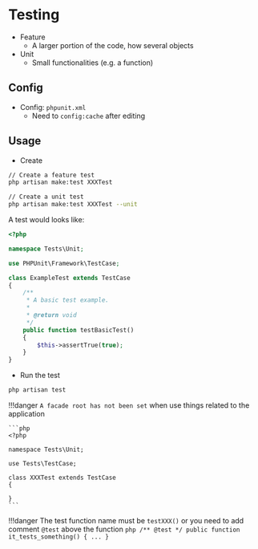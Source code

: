 # Testing

- Feature
	- A larger portion of the code, how several objects
- Unit
	- Small functionalities (e.g. a function)

## Config

- Config: `phpunit.xml`
	- Need to `config:cache` after editing

## Usage

- Create

```bash
// Create a feature test
php artisan make:test XXXTest

// Create a unit test
php artisan make:test XXXTest --unit
```

A test would looks like:

```php linenums="1"
<?php

namespace Tests\Unit;

use PHPUnit\Framework\TestCase;

class ExampleTest extends TestCase
{
    /**
     * A basic test example.
     *
     * @return void
     */
    public function testBasicTest()
    {
        $this->assertTrue(true);
    }
}
```

- Run the test

```bash
php artisan test
```

!!!danger
	`A facade root has not been set` when use things related to the application
	
	```php
	<?php

	namespace Tests\Unit;
	
	use Tests\TestCase;

	class XXXTest extends TestCase
	{

	}
	```

!!!danger
	The test function name must be `testXXX()` or you need to add comment `@test` above the function
	```php
	/** @test */
	public function it_tests_something()
	{
	  ...
	}
	```

